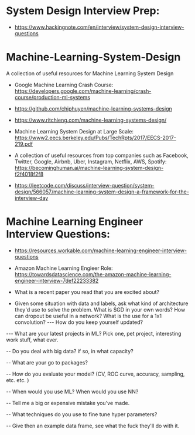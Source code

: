 # System Design Interview Prep:

- https://www.hackingnote.com/en/interview/system-design-interview-questions

# Machine-Learning-System-Design
A collection of useful resources for Machine Learning System Design

- Google Machine Learning Crash Course: https://developers.google.com/machine-learning/crash-course/production-ml-systems

- https://github.com/chiphuyen/machine-learning-systems-design

- https://www.ritchieng.com/machine-learning-systems-design/

- Machine Learning System Design at Large Scale: 
https://www2.eecs.berkeley.edu/Pubs/TechRpts/2017/EECS-2017-219.pdf

- A collection of useful resources from top companies such as Facebook, Twitter, Google, Airbnb, Uber, Instagram, Netflix, AWS, Spotify: 
https://becominghuman.ai/machine-learning-system-design-f2f4018f2f8

- https://leetcode.com/discuss/interview-question/system-design/566057/machine-learning-system-design-a-framework-for-the-interview-day


# Machine Learning Engineer Interview Questions:
- https://resources.workable.com/machine-learning-engineer-interview-questions
- Amazon Machine Learning Engieer Role: https://towardsdatascience.com/the-amazon-machine-learning-engineer-interview-7def22233382

- What is a recent paper you read that you are excited about?

- Given some situation with data and labels, ask what kind of architecture they'd use to solve the problem.
What is SGD in your own words? How can dropout be useful in a network? What is the use for a 1x1 convolution?
--- How do you keep yourself updated?

--- What are your latest projects in ML? Pick one, pet project, interesting work stuff, what ever.

-- Do you deal with big data? if so, in what capacity?

-- What are your go to packages?

-- How do you evaluate your model? (CV, ROC curve, accuracy, sampling, etc. etc. )

-- When would you use ML? When would you use NN?

-- Tell me a big or expensive mistake you've made.

-- What techniques do you use to fine tune hyper parameters?

-- Give then an example data frame, see what the fuck they'll do with it.
